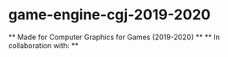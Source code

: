 # game-engine-cgj-2019-2020

** Made for Computer Graphics for Games (2019-2020) **
** In collaboration with: **

